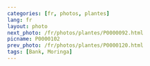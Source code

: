 ```yaml
---
categories: [fr, photos, plantes]
lang: fr
layout: photo
next_photo: /fr/photos/plantes/P0000092.html
picname: P0000102
prev_photo: /fr/photos/plantes/P0000120.html
tags: [Bank, Moringa]
---
```


